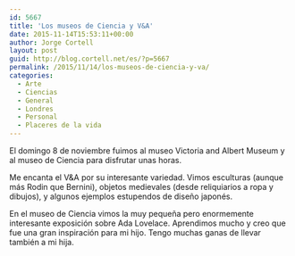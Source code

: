 ```yaml
---
id: 5667
title: 'Los museos de Ciencia y V&A'
date: 2015-11-14T15:53:11+00:00
author: Jorge Cortell
layout: post
guid: http://blog.cortell.net/es/?p=5667
permalink: /2015/11/14/los-museos-de-ciencia-y-va/
categories:
  - Arte
  - Ciencias
  - General
  - Londres
  - Personal
  - Placeres de la vida
---
```



El domingo 8 de noviembre fuimos al museo Victoria and Albert Museum y al museo de Ciencia para disfrutar unas horas.

Me encanta el V&A por su interesante variedad. Vimos esculturas (aunque más Rodin que Bernini), objetos medievales (desde reliquiarios a ropa y dibujos), y algunos ejemplos estupendos de diseño japonés.

En el museo de Ciencia vimos la muy pequeña pero enormemente interesante exposición sobre Ada Lovelace. Aprendimos mucho y creo que fue una gran inspiración para mi hijo. Tengo muchas ganas de llevar también a mi hija.
